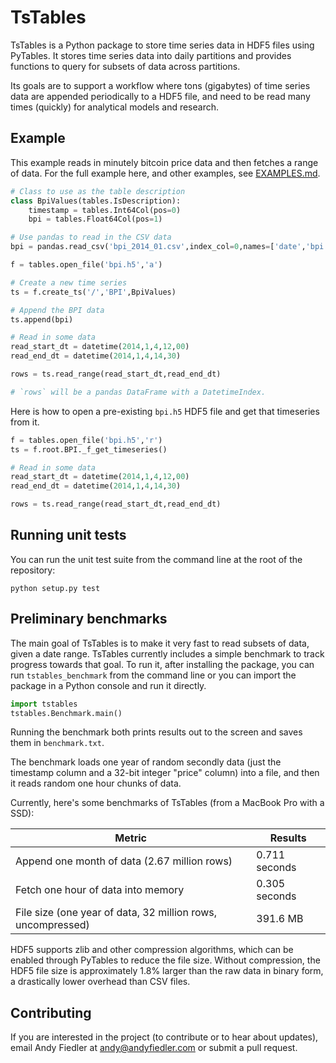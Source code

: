 # TsTables

TsTables is a Python package to store time series data in HDF5 files using PyTables. It stores time
series data into daily partitions and provides functions to query for subsets of data across
partitions.

Its goals are to support a workflow where tons (gigabytes) of time series data are 
appended periodically to a HDF5 file, and need to be read many times (quickly) for analytical models
and research.

## Example

This example reads in minutely bitcoin price data and then fetches a range of data. For the full example here, and other
examples, see [EXAMPLES.md](EXAMPLES.md).

```python
# Class to use as the table description
class BpiValues(tables.IsDescription):
    timestamp = tables.Int64Col(pos=0)
    bpi = tables.Float64Col(pos=1)

# Use pandas to read in the CSV data
bpi = pandas.read_csv('bpi_2014_01.csv',index_col=0,names=['date','bpi'],parse_dates=True)

f = tables.open_file('bpi.h5','a')

# Create a new time series
ts = f.create_ts('/','BPI',BpiValues)

# Append the BPI data
ts.append(bpi)

# Read in some data
read_start_dt = datetime(2014,1,4,12,00)
read_end_dt = datetime(2014,1,4,14,30)

rows = ts.read_range(read_start_dt,read_end_dt)

# `rows` will be a pandas DataFrame with a DatetimeIndex.
```

Here is how to open a pre-existing `bpi.h5` HDF5 file and get that timeseries from it.

```python
f = tables.open_file('bpi.h5','r')
ts = f.root.BPI._f_get_timeseries()

# Read in some data
read_start_dt = datetime(2014,1,4,12,00)
read_end_dt = datetime(2014,1,4,14,30)

rows = ts.read_range(read_start_dt,read_end_dt)
```

## Running unit tests

You can run the unit test suite from the command line at the root of the repository:

`python setup.py test`


## Preliminary benchmarks

The main goal of TsTables is to make it very fast to read subsets of data, given a date range. TsTables currently
includes a simple benchmark to track progress towards that goal. To run it, after installing the package, you can run 
`tstables_benchmark` from the command line or you can import the package in a Python console and run it directly.

```python
import tstables
tstables.Benchmark.main()
```
    
Running the benchmark both prints results out to the screen and saves them in `benchmark.txt`.

The benchmark loads one year of random secondly data (just the timestamp column and a 32-bit integer "price" column) 
into a file, and then it reads random one hour chunks of data.

Currently, here's some benchmarks of TsTables (from a MacBook Pro with a SSD):

Metric                                                      | Results
------------------------------------------------------------|-----------------
Append one month of data (2.67 million rows)                | 0.711 seconds
Fetch one hour of data into memory                          | 0.305 seconds
File size (one year of data, 32 million rows, uncompressed) | 391.6 MB

HDF5 supports zlib and other compression algorithms, which can be enabled through PyTables to reduce the file 
size. Without compression, the HDF5 file size is approximately 1.8% larger than the raw data in binary form, a 
drastically lower overhead than CSV files.

## Contributing

If you are interested in the project (to contribute
or to hear about updates), email Andy Fiedler at <andy@andyfiedler.com> or submit a pull request.
